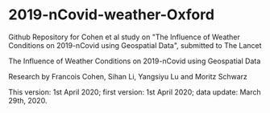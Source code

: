 # 2019-nCovid-weather-Oxford
Github Repository for Cohen et al study on "The Influence of Weather Conditions on 2019-nCovid using Geospatial Data", submitted to The Lancet

The Influence of Weather Conditions on 2019-nCovid using Geospatial Data

Research by Francois Cohen, Sihan Li, Yangsiyu Lu and Moritz Schwarz

This version: 1st April 2020; first version: 1st April 2020; data update: March 29th, 2020.
